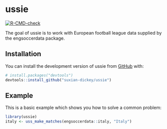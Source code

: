 
<!-- README.md is generated from README.Rmd. Please edit that file -->

# ussie

<!-- badges: start -->

[![R-CMD-check](https://github.com/suxian-dickey/ussie/actions/workflows/R-CMD-check.yaml/badge.svg)](https://github.com/suxian-dickey/ussie/actions/workflows/R-CMD-check.yaml)
<!-- badges: end -->

The goal of ussie is to work with European football league data supplied
by the engsoccerdata package.

## Installation

You can install the development version of ussie from
[GitHub](https://github.com/) with:

``` r
# install.packages("devtools")
devtools::install_github("suxian-dickey/ussie")
```

## Example

This is a basic example which shows you how to solve a common problem:

``` r
library(ussie)
italy <- uss_make_matches(engsoccerdata::italy, "Italy")
```
